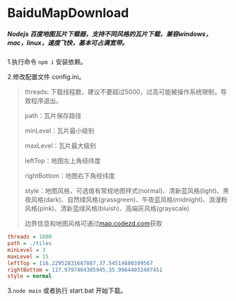 # BaiduMapDownload

##### Nodejs 百度地图瓦片下载器，支持不同风格的瓦片下载，兼容windows，mac，linux，速度飞快，基本可占满宽带。

1.执行命令 `npm i` 安装依赖。

2.修改配置文件 config.ini。

> threads: 下载线程数，建议不要超过5000，过高可能被操作系统限制，导致程序退出。
>
> path：瓦片保存路径
>
> minLevel：瓦片最小级别
>
> maxLevel：瓦片最大级别
>
> leftTop：地图左上角经纬度
>
> rightBottom：地图右下角经纬度
>
> style：地图风格，可选值有常规地图样式(normal)、清新蓝风格(light)、黑夜风格(dark)、自然绿风格(grassgreen)、午夜蓝风格(midnight)、浪漫粉风格(pink)、清新蓝绿风格(bluish)、高端灰风格(grayscale)
>
> 边界信息和地图风格可通过[map.codezd.com](http://map.codezd.com)获取

```ini
threads = 1000
path = ./tiles
minLevel = 3
maxLevel = 15
leftTop = 116.22952831687087,37.54514680399567
rightBottom = 117.9797464385945,35.99644032407451
style = normal
```

3.`node main` 或者执行 start.bat 开始下载。
